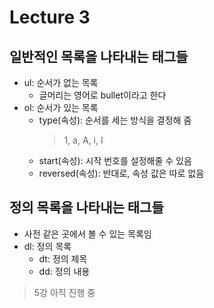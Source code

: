 # Lecture 3

## 일반적인 목록을 나타내는 태그들
- ul: 순서가 없는 목록
    - 글머리는 영어로 bullet이라고 한다
- ol: 순서가 있는 목록
    - type(속성): 순서를 세는 방식을 결정해 줌
        > 1, a, A, i, I
    - start(속성): 시작 번호를 설정해줄 수 있음
    - reversed(속성): 반대로, 속성 값은 따로 없음

## 정의 목록을 나타내는 태그들
- 사전 같은 곳에서 볼 수 있는 목록임
- dl: 정의 목록
    - dt: 정의 제목
    - dd: 정의 내용


> 5강 아직 진행 중